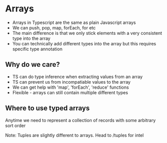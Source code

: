 # Arrays

- Arrays in Typescript are the same as plain Javascript arrays
- We can push, pop, map, forEach, for etc
- The main difference is that we only stick elements with a very consistent type into the array
- You can technically add different types into the array but this requires specific type annotation

## Why do we care?

- TS can do type inference when extracting values from an array
- TS can prevent us from incompatiable values to the array
- We can get help with 'map', 'forEach', 'reduce' functions
- Flexible - arrays can still contain multiple different types

## Where to use typed arrays

Anytime we need to represent a collection of records with some arbitrary sort order


Note: Tuples are slightly different to arrays. Head to /tuples for intel